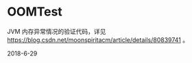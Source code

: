 # OOMTest

JVM 内存异常情况的验证代码，详见 https://blog.csdn.net/moonspiritacm/article/details/80839741 。

2018-6-29
